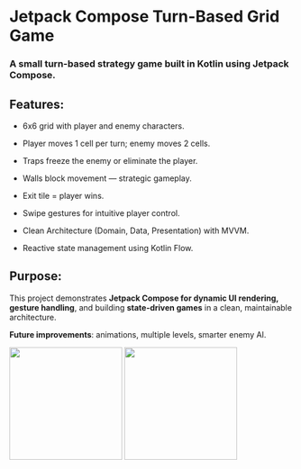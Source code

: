 # Jetpack Compose Turn-Based Grid Game

### A small turn-based strategy game built in **Kotlin** using **Jetpack Compose**.

## **Features:**

* 6x6 grid with player and enemy characters.

* Player moves 1 cell per turn; enemy moves 2 cells.

* Traps freeze the enemy or eliminate the player.

* Walls block movement — strategic gameplay.

* Exit tile = player wins.

* Swipe gestures for intuitive player control.

* Clean Architecture (Domain, Data, Presentation) with MVVM.

* Reactive state management using Kotlin Flow.

## **Purpose:**
This project demonstrates **Jetpack Compose for dynamic UI rendering, gesture handling**, and building **state-driven games** in a clean, maintainable architecture.

**Future improvements**: animations, multiple levels, smarter enemy AI.

<img src="https://github.com/CNJerry-IvanovVyacheslav/Wappo_game/blob/master/photo_2025-09-17_12-29-48.jpg" width="200">    <img src="https://github.com/CNJerry-IvanovVyacheslav/Wappo_game/blob/master/photo_2025-09-17_12-29-48%20(2).jpg" width="200">
